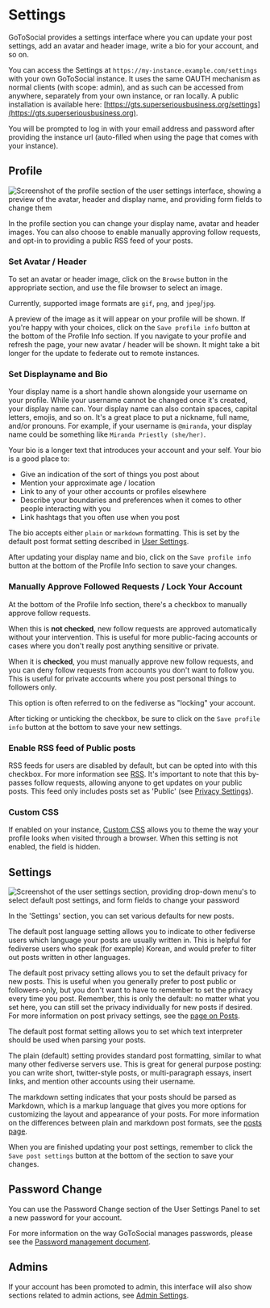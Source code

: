 # Settings

GoToSocial provides a settings interface where you can update your post settings, add an avatar and header image, write a bio for your account, and so on.

You can access the Settings at `https://my-instance.example.com/settings` with your own GoToSocial instance. It uses the same OAUTH mechanism as normal clients (with scope: admin), and as such can be accessed from anywhere, separately from your own instance, or ran locally. A public installation is available here: [https://gts.superseriousbusiness.org/settings](https://gts.superseriousbusiness.org).

You will be prompted to log in with your email address and password after providing the instance url (auto-filled when using the page that comes with your instance).

## Profile

![Screenshot of the profile section of the user settings interface, showing a preview of the avatar, header and display name, and providing form fields to change them](../assets/user-settings-profile-info.png)

In the profile section you can change your display name, avatar and header images. You can also choose to enable manually approving follow requests, and opt-in to providing a public RSS feed of your posts.

### Set Avatar / Header

To set an avatar or header image, click on the `Browse` button in the appropriate section, and use the file browser to select an image.

Currently, supported image formats are `gif`, `png`, and `jpeg`/`jpg`.

A preview of the image as it will appear on your profile will be shown. If you're happy with your choices, click on the `Save profile info` button at the bottom of the Profile Info section. If you navigate to your profile and refresh the page, your new avatar / header will be shown. It might take a bit longer for the update to federate out to remote instances.

### Set Displayname and Bio

Your display name is a short handle shown alongside your username on your profile. While your username cannot be changed once it's created, your display name can. Your display name can also contain spaces, capital letters, emojis, and so on. It's a great place to put a nickname, full name, and/or pronouns. For example, if your username is `@miranda`, your display name could be something like `Miranda Priestly (she/her)`.

Your bio is a longer text that introduces your account and your self. Your bio is a good place to:

- Give an indication of the sort of things you post about
- Mention your approximate age / location
- Link to any of your other accounts or profiles elsewhere
- Describe your boundaries and preferences when it comes to other people interacting with you
- Link hashtags that you often use when you post

The bio accepts either `plain` or `markdown` formatting. This is set by the default post format setting described in [User Settings](#user-settings).

After updating your display name and bio, click on the `Save profile info` button at the bottom of the Profile Info section to save your changes.

### Manually Approve Followed Requests / Lock Your Account

At the bottom of the Profile Info section, there's a checkbox to manually approve follow requests.

When this is **not checked**, new follow requests are approved automatically without your intervention. This is useful for more public-facing accounts or cases where you don't really post anything sensitive or private.

When it is **checked**, you must manually approve new follow requests, and you can deny follow requests from accounts you don't want to follow you. This is useful for private accounts where you post personal things to followers only.

This option is often referred to on the fediverse as "locking" your account.

After ticking or unticking the checkbox, be sure to click on the `Save profile info` button at the bottom to save your new settings.

### Enable RSS feed of Public posts

RSS feeds for users are disabled by default, but can be opted into with this checkbox. For more information see [RSS](./rss.md). It's important to note that this by-passes follow requests, allowing anyone to get updates on your public posts. This feed only includes posts set as 'Public' (see [Privacy Settings](./posts.md#privacy-settings)). 

### Custom CSS
If enabled on your instance, [Custom CSS](./custom_css.md) allows you to theme the way your profile looks when visited through a browser. When this setting is not enabled, the field is hidden.

## Settings

![Screenshot of the user settings section, providing drop-down menu's to select default post settings, and form fields to change your password](../assets/user-settings-post-settings.png)

In the 'Settings' section, you can set various defaults for new posts.

The default post language setting allows you to indicate to other fediverse users which language your posts are usually written in. This is helpful for fediverse users who speak (for example) Korean, and would prefer to filter out posts written in other languages.

The default post privacy setting allows you to set the default privacy for new posts. This is useful when you generally prefer to post public or followers-only, but you don't want to have to remember to set the privacy every time you post. Remember, this is only the default: no matter what you set here, you can still set the privacy individually for new posts if desired. For more information on post privacy settings, see the [page on Posts](./posts.md).

The default post format setting allows you to set which text interpreter should be used when parsing your posts.

The plain (default) setting provides standard post formatting, similar to what many other fediverse servers use. This is great for general purpose posting: you can write short, twitter-style posts, or multi-paragraph essays, insert links, and mention other accounts using their username.

The markdown setting indicates that your posts should be parsed as Markdown, which is a markup language that gives you more options for customizing the layout and appearance of your posts. For more information on the differences between plain and markdown post formats, see the [posts page](posts.md).

When you are finished updating your post settings, remember to click the `Save post settings` button at the bottom of the section to save your changes.

## Password Change

You can use the Password Change section of the User Settings Panel to set a new password for your account.

For more information on the way GoToSocial manages passwords, please see the [Password management document](./password_management.md).

## Admins

If your account has been promoted to admin, this interface will also show sections related to admin actions, see [Admin Settings](../admin/settings.md).